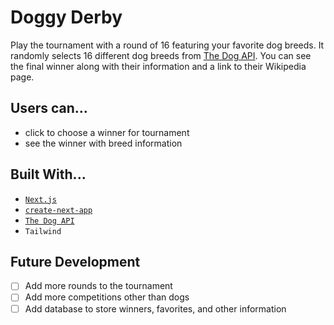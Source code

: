 # Doggy Derby

Play the tournament with a round of 16 featuring your favorite dog breeds. It randomly selects 16 different dog breeds from [The Dog API](https://www.thedogapi.com). You can see the final winner along with their information and a link to their Wikipedia page.


## Users can...
- click to choose a winner for tournament
- see the winner with breed information

## Built With...
- [`Next.js`](https://nextjs.org/)
- [`create-next-app`](https://github.com/vercel/next.js/tree/canary/packages/create-next-app)
- [`The Dog API`](https://www.thedogapi.com)
- `Tailwind`

## Future Development
- [ ] Add more rounds to the tournament
- [ ] Add more competitions other than dogs
- [ ] Add database to store winners, favorites, and other information